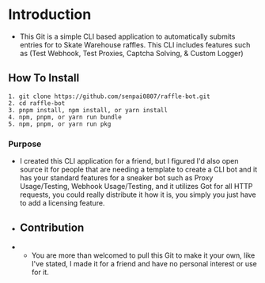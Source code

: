# Introduction
- This Git is a simple CLI based application to automatically submits entries for to Skate Warehouse raffles. This CLI includes features such as (Test Webhook, Test Proxies, Captcha Solving, & Custom Logger)

## How To Install
```
1. git clone https://github.com/senpai0807/raffle-bot.git
2. cd raffle-bot
3. pnpm install, npm install, or yarn install
4. npm, pnpm, or yarn run bundle
5. npm, pnpm, or yarn run pkg
```

### Purpose
- I created this CLI application for a friend, but I figured I'd also open source it for people that are needing a template to create a CLI bot and it has your standard features for a sneaker bot such as Proxy Usage/Testing, Webhook Usage/Testing, and it utilizes Got for all HTTP requests, you could really distribute it how it is, you simply you just have to add a licensing feature.

- ## Contribution
- - You are more than welcomed to pull this Git to make it your own, like I've stated, I made it for a friend and have no personal interest or use for it.
